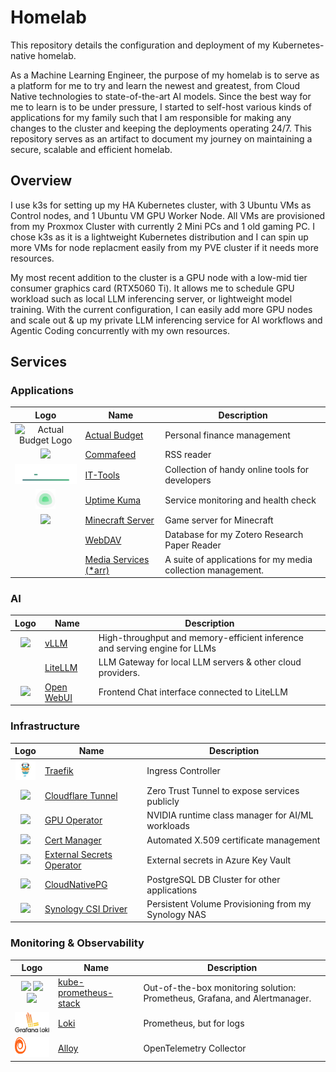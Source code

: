 # Homelab

This repository details the configuration and deployment of my Kubernetes-native homelab.

As a Machine Learning Engineer, the purpose of my homelab is to serve as a platform for me to try and learn the newest and greatest, from Cloud Native technologies to state-of-the-art AI models. Since the best way for me to learn is to be under pressure, I started to self-host various kinds of applications for my family such that I am responsible for making any changes to the cluster and keeping the deployments operating 24/7. This repository serves as an artifact to document my journey on maintaining a secure, scalable and efficient homelab.

## Overview

I use k3s for setting up my HA Kubernetes cluster, with 3 Ubuntu VMs as Control nodes, and 1 Ubuntu VM GPU Worker Node. All VMs are provisioned from my Proxmox Cluster with currently 2 Mini PCs and 1 old gaming PC. I chose k3s as it is a lightweight Kubernetes distribution and I can spin up more VMs for node replacment easily from my PVE cluster if it needs more resources.

My most recent addition to the cluster is a GPU node with a low-mid tier consumer graphics card (RTX5060 Ti). It allows me to schedule GPU workload such as local LLM inferencing server, or lightweight model training. With the current configuration, I can easily add more GPU nodes and scale out & up my private LLM inferencing service for AI workflows and Agentic Coding concurrently with my own resources.

## Services

### Applications

| Logo | Name | Description |
|:-:|---|---|
| <img src="https://actualbudget.org/img/actual.png" alt="Actual Budget Logo" height="32"/> | [Actual Budget](https://github.com/actualbudget/actual) | Personal finance management |
| <img src="https://cdn.jsdelivr.net/gh/homarr-labs/dashboard-icons/svg/commafeed.svg" height="32"/> | [Commafeed](https://github.com/Athou/commafeed) | RSS reader |
| <img src="https://github.com/CorentinTh/it-tools/raw/main/.github/logo-white.png" alt="IT-Tools" height="32" /> | [IT-Tools](https://github.com/CorentinTh/it-tools) | Collection of handy online tools for developers |
| <img src="https://raw.githubusercontent.com/louislam/uptime-kuma/023079733a2697f6544616e56225eff6de77060b/public/icon.svg" alt="Uptime Kuma" height="32"/>| [Uptime Kuma](https://github.com/louislam/uptime-kuma) | Service monitoring and health check |
| <img src="https://minecraft.wiki/images/Minecraft_franchise_logo.svg?59f89" height="32"/>| [Minecraft Server](https://github.com/itzg/minecraft-server-charts) | Game server for Minecraft |
|  | [WebDAV](https://github.com/danuk/k8s-webdav) | Database for my Zotero Research Paper Reader |
|  | [Media Services (*arr)](https://github.com/Ravencentric/awesome-arr) | A suite of applications for my media collection management. |

### AI

| Logo | Name | Description |
|:-:|---|---|
| <img src="https://docs.vllm.ai/en/latest/assets/logos/vllm-logo-text-dark.png" height="32" /> | [vLLM](https://github.com/vllm-project/vllm) | High-throughput and memory-efficient inference and serving engine for LLMs  |
|  | [LiteLLM](https://github.com/BerriAI/litellm) | LLM Gateway for local LLM servers & other cloud providers. |
| <img src="https://openwebui.com/logo.png" height="32" /> | [Open WebUI](https://github.com/open-webui/open-webui) | Frontend Chat interface connected to LiteLLM |

### Infrastructure

| Logo | Name | Description |
|:-:|---|---|
| <img src="https://github.com/traefik/traefik/raw/master/docs/content/assets/img/traefik.logo-dark.png" height="32" /> | [Traefik](https://github.com/traefik/traefik) | Ingress Controller |
| <img src="https://developers.cloudflare.com/_astro/logo.DAG2yejx.svg" height="32" /> | [Cloudflare Tunnel](https://github.com/cloudflare/cloudflared) | Zero Trust Tunnel to expose services publicly |
| <img src="https://docs.nvidia.com/datacenter/cloud-native/gpu-operator/latest/_static/nvidia-logo-horiz-rgb-wht-for-screen.svg" height="32" /> | [GPU Operator](https://github.com/NVIDIA/gpu-operator) | NVIDIA runtime class manager for AI/ML workloads |
| <img src="https://github.com/cert-manager/cert-manager/raw/master/logo/logo-small.png" height="32" /> | [Cert Manager](https://github.com/cert-manager/cert-manager) | Automated X.509 certificate management |
| <img src="https://external-secrets.io/latest/pictures/eso-round-logo.svg" height="32" /> | [External Secrets Operator](https://external-secrets.io/latest/) | External secrets in Azure Key Vault |
| <img src="https://cloudnative-pg.io/logo/large_logo.svg" height="32" /> | [CloudNativePG](https://github.com/cloudnative-pg/cloudnative-pg) | PostgreSQL DB Cluster for other applications |
| <img src="https://www.synology.com/img/company/branding/synology_logo.jpg" height="32" /> | [Synology CSI Driver](https://github.com/SynologyOpenSource/synology-csi) | Persistent Volume Provisioning from my Synology NAS |

### Monitoring & Observability

| Logo | Name | Description |
|:-:|---|---|
| <img src="https://avatars.githubusercontent.com/u/66682517?s=48&v=4" height="32" /> <img src="https://avatars.githubusercontent.com/u/7195757?s=48&v=4" height="32"/> <img src="https://prometheus.io/_next/static/media/prometheus-logo.7aa022e5.svg" height="32" />| [kube-prometheus-stack](https://github.com/prometheus-community/helm-charts/tree/main/charts/kube-prometheus-stack) | Out-of-the-box monitoring solution: Prometheus, Grafana, and Alertmanager. |
| <img src="https://github.com/grafana/loki/raw/main/docs/sources/logo_and_name.png" height="32" /> | [Loki](https://github.com/grafana/loki) | Prometheus, but for logs |
| <img src="https://github.com/grafana/alloy/raw/main/docs/sources/assets/logo_alloy_light.svg#gh-dark-mode-only" height="32" /> | [Alloy](https://github.com/grafana/alloy) | OpenTelemetry Collector |
